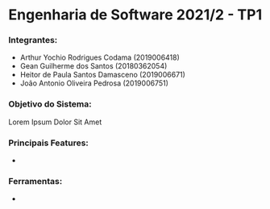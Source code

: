 # Engenharia de Software 2021/2 - TP1

### Integrantes: 
- Arthur Yochio Rodrigues Codama (2019006418)
- Gean Guilherme dos Santos (20180362054)
- Heitor de Paula Santos Damasceno (2019006671)
- João Antonio Oliveira Pedrosa (2019006751)

### Objetivo do Sistema:

Lorem Ipsum Dolor Sit Amet

### Principais Features:

- 

### Ferramentas:

- 
